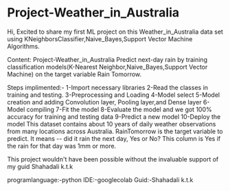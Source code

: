 # Project-Weather_in_Australia
Hi,
Excited to share my first ML project on this Weather_in_Australia data set using KNeighborsClassifier,Naive_Bayes,Support Vector Machine Algorithms.

Content:
Project-Weather_in_Australia Predict next-day rain by training classification models(K-Nearest Neighbor,Naive_Bayes,Support Vector Machine) on the target variable Rain Tomorrow.

Steps implimented:-
1-Import necessary libraries
2-Read the classes in training and testing.
3-Preprocessing and Loading
4-Model select
5-Model creation and adding Convolution layer, Pooling layer,and Dense layer
6-Model compiling
7-Fit the model
8-Evaluate the model and we got 100% accuracy for training and testing data
9-Predict a new model
10-Deploy the model
This dataset contains about 10 years of daily weather observations from many locations across Australia.
RainTomorrow is the target variable to predict. It means -- did it rain the next day, Yes or No? This column is Yes if the rain for that day was 1mm or more.


This project wouldn't have been possible without the invaluable support of my guid Shahadali k.t.k

programlanguage:-python
IDE:-googlecolab
Guid:-Shahadali k.t.k
